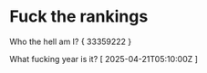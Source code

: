 # Fuck the rankings

Who the hell am I?
{ 33359222 }

What fucking year is it?
[ 2025-04-21T05:10:00Z ]
